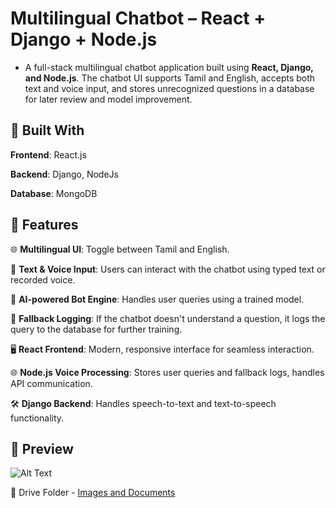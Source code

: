 # Multilingual Chatbot – React + Django + Node.js
* A full-stack multilingual chatbot application built using **React, Django, and Node.js**. The chatbot UI supports Tamil and English, accepts both text and voice input, and stores unrecognized questions in a database for later review and model improvement.

## 🧱 Built With
**Frontend**: React.js

**Backend**: Django, NodeJs

**Database**: MongoDB 

## 🚀 Features
🌐 **Multilingual UI**: Toggle between Tamil and English.

💬 **Text & Voice Input**: Users can interact with the chatbot using typed text or recorded voice.

🤖 **AI-powered Bot Engine**: Handles user queries using a trained model.

🧠 **Fallback Logging**: If the chatbot doesn't understand a question, it logs the query to the database for further training.

🖥️ **React Frontend**: Modern, responsive interface for seamless interaction.

🌐 **Node.js Voice Processing**: Stores user queries and fallback logs, handles API communication.

🛠️ **Django Backend**: Handles speech-to-text and text-to-speech functionality.

## 📸 Preview

![Alt Text](https://drive.google.com/thumbnail?id=1v-BngOLYAKmKkhSCHzyXxj2evuy0NDNV&sz=w1000)

📁 Drive Folder - 
[Images and Documents](https://drive.google.com/drive/folders/19pVZnsEGRS3S5CAxFHeHWoZ88ANm9SoL)



